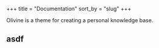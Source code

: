 +++
title = "Documentation"
sort_by = "slug"
+++

Olivine is a theme for creating a personal knowledge base.

## asdf

